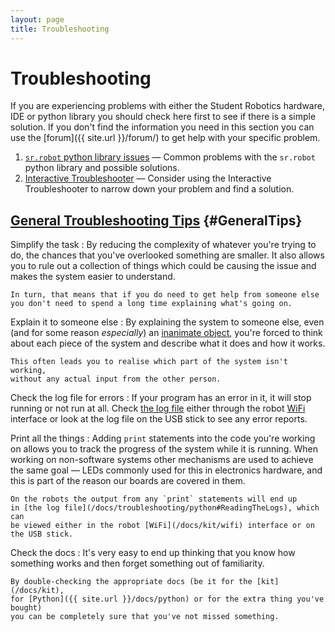 ```yaml
---
layout: page
title: Troubleshooting
---
```


Troubleshooting
===============

If you are experiencing problems with either the Student Robotics hardware,
IDE or python library you should check here first to see if there is a simple solution.
If you don't find the information you need in this section you can use the
[forum]({{ site.url }}/forum/) to get help with your specific problem.

1. [`sr.robot` python library issues](/docs/troubleshooting/python) &mdash; Common problems with the `sr.robot` python library and possible solutions.
2. [Interactive Troubleshooter](/docs/troubleshooting/interactive_troubleshooter) &mdash; Consider using the Interactive Troubleshooter to narrow down your problem and find a solution.

[General Troubleshooting Tips](#GeneralTips) {#GeneralTips}
----------------------------

Simplify the task
:   By reducing the complexity of whatever you're trying to do, the chances
    that you've overlooked something are smaller. It also allows you to rule
    out a collection of things which could be causing the issue and makes
    the system easier to understand.

    In turn, that means that if you do need to get help from someone else
    you don't need to spend a long time explaining what's going on.

Explain it to someone else
:   By explaining the system to someone else, even (and for some reason
    _especially_) an [inanimate object](https://en.wikipedia.org/wiki/Rubber_duck_debugging),
    you're forced to think about each piece of the system and describe
    what it does and how it works.

    This often leads you to realise which part of the system isn't working,
    without any actual input from the other person.

Check the log file for errors
:   If your program has an error in it, it will stop running or not run at all.
    Check [the log file](/docs/troubleshooting/python#ReadingTheLogs) either through the
    robot [WiFi](/docs/kit/wifi) interface or look at the log file on the USB stick to
    see any error reports.

Print all the things
:   Adding `print` statements
    into the code you're working on allows you to track the progress of
    the system while it is running. When working on non-software systems
    other mechanisms are used to achieve the same goal &mdash; LEDs
    commonly used for this in electronics hardware, and this is part
    of the reason our boards are covered in them.

    On the robots the output from any `print` statements will end up
    in [the log file](/docs/troubleshooting/python#ReadingTheLogs), which can
    be viewed either in the robot [WiFi](/docs/kit/wifi) interface or on
    the USB stick.

Check the docs
:   It's very easy to end up thinking that you know how something works
    and then forget something out of familiarity.

    By double-checking the appropriate docs (be it for the [kit](/docs/kit),
    for [Python]({{ site.url }}/docs/python) or for the extra thing you've bought)
    you can be completely sure that you've not missed something.
